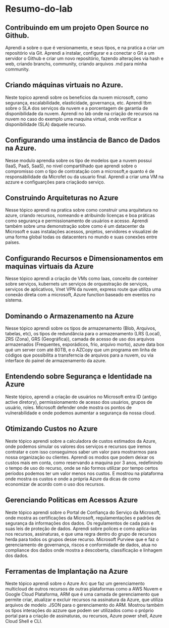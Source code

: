# Resumo-do-lab

## Contribuindo em um projeto Open Source no Github.
Aprendi a sobre o que é versionamento, e seus tipos, e na pratica a criar um repositório via Git. Aprendi a instalar, configurar e a conectar o Git a um servidor o Github e criar um novo repositório, fazendo alterações via hash e web, criando branchs, community, criando arquivos .md para minha community.

## Criando máquinas virtuais no Azure.
Neste topico aprendi sobre os beneficios da nuvem microsoft, como segurança, escalabilidade, elasticidade, governança, etc. Aprendi tbm sobre o SLA dos serviços da nuvem e a porcentagem de garantia de disponibilidade da nuvem. Aprendi no lab onde na criação de recursos na nuvem no caso do exemplo uma maquina virtual, onde verificar a disponibilidade (SLA) daquele recurso.

## Configurando uma instância de Banco de Dados na Azure.
Nesse modulo aprendia sobre os tipo de modelos que a nuvem possui (IaaS, PaaS, SaaS), no nivel compartilhado que aprendi sobre o compromisso com o tipo de contratação com a microsoft,e quanto é de responsábilidade da Microfet ou da usuario final. Aprendi a criar uma
VM na azzure e configuarções para criaçãodo serviço.

## Construindo Arquiteturas no Azure
Nesse tópico aprendi na pratica sobre como construir uma arquitetura no azure, criando recursos, nomeando e atribuindo licenças e boa práticas como segurança e permissionamento de usuários e acesso. Aprendi também sobre uma demonstração sobre como é um datacenter da Microsoft e suas instalações acessos, projetos, servidores e visualizei de uma forma global todas os datacenters no mundo e suas conexões entre países.

## Configurando Recursos e Dimensionamentos em maquinas virtuais da Azure
Nesse tópico aprendi a criação de VMs como Iaas, conceito de conteiner sobre serviços, kubernets um serviços de orquestração de serviços, serviços de aplicativos, Vnet VPN da nuvem, express route que utiliza uma conexão direta com a microsoft, Azure function baseado em eventos no sistema.

## Dominando o Armazenamento na Azure
Nesse tópico aprendi sobre os tipos de armazenamento (Blob, Arquivos, tabelas, etc), os tipos de redundância para o armazenamento (LRS (Local), ZRS (Zona), GRS (Geográfica)), camada de acesso de uso dos arquivos armazenados (Frequentes, esporádicos, frio, arquivo morto), azure data box qué um server com até 80TB, e o AZCopy que um programa em linha de códigos que possibilita a transferncia de arquivos para a nuvem, ou via interface do painel de armazenamento da azure.

## Entendendo sobre Segurança e Identidade na Azure
Neste tópico, aprendi a criação de usuários no Microsoft entra ID (antigo active diretory), permissionamento de acesso dos usuários, grupos de usuário, roles. Microsoft defender onde mostra os pontos de vulnerabilidade e onde podemos aumentar a segurança da nossa cloud. 

## Otimizando Custos no Azure
Neste tópico aprendi sobre a calculadora de custos estimados da Azure, onde podemos simular os valores dos serviços e recursos que iremos contratar e com isso conseguimos saber um valor para mostrarmos para nossa organização ou clientes. Aprendi os modos que podem deixar os custos mais em conta, como reservando a maquina por 3 anos, redefinindo o tempo de uso do recurso, onde se não formos utilizar por tempo certos períodos podemos ter um valor menos nos custos. E mostrou na plataforma onde mostra os custos e onde a própria Azure da dicas de como economizar de acordo com o uso dos recursos.  

## Gerenciando Politicas em Acessos Azure
Neste tópico aprendi sobre o Portal de Confiança do Serviço da Microsoft, onde mostra as certificações da Microsoft, regulamentações e padrões de segurança da informações dos dados. Os regulamentos de cada pais e suas leis de proteção de dados. Aprendi sobre polices e como aplica-las nos recursos, assinaturas, e que uma regra dentro do grupo de recursos herda para todos os grupos desse recurso. Microsoft Purview que e faz o gerenciamento de governança, riscos e conformidade de dados, atua no compliance dos dados onde mostra a descoberta, classificação e linhagem dos dados.

## Ferramentas de Implantação na Azure
Neste tópico aprendi sobre o Azure Arc que faz um gerenciamento multicloud de outros recursos de outras plataformas como a AWS Nuvem e Google Cloud Plataforma, ARM que é uma camada de gerenciamento que permite criar, atualizar e excluir recursos  na assinatura da Azure, que utiliza arquivos de modelo .JSON para o gerenciamento do ARM. Mostrou também os tipos interações do azzure que podem ser utilizados como o próprio portal para a criação de assinaturas, ou recursos, Azure power shell, Azure Cloud Shell e CLI.

